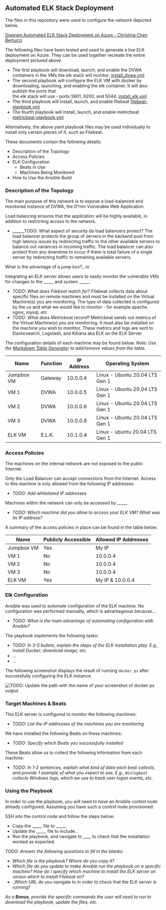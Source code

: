 ## Automated ELK Stack Deployment

The files in this repository were used to configure the network depicted below.

[Diagram Automated ELK Stack Deployment on Azure - Christina Chen Bertucci](https://github.com/livetru2u/cloud-security-elk-stack-on-azure/blob/main/Images/Diagram%20Automated%20ELK%20Stack%20Deployment%20on%20Azure.png)

The following files have been tested and used to generate a live ELK deployment on Azure. They can be used together recreate the entire deployment pictured above. 

  - The first playbook will download, launch, and enable the DVWA containers in the VMs the elk stack will monitor. [install_dvwa.yml](Ansible/install_dvwa.yml)
  - The second playbook will configure the ELK VM with docker by downloading, launching, and enabling the elk container. It will also publish the ports that   
    the elk stack will use - ports 5601, 9200, and 5044. [install_elk.yml](Ansible/install_elk.yml)
  - The third playbook will install, launch, and enable filebeat [filebeat-playbook.yml](Ansible/filebeat-playbook.yml)
  - The fourth playbook will install, launch, and enable metricbeat [metricbeat-playbook.yml](Ansible/metricbeat-playbook.yml)

  Alternatively, the above yaml playbook files may be used individually to install only certain pieces of it, such as Filebeat.

These documents contain the following details:
- Description of the Topology
- Access Policies
- ELK Configuration
  - Beats in Use
  - Machines Being Monitored
- How to Use the Ansible Build


### Description of the Topology

The main purpose of this network is to expose a load-balanced and monitored instance of DVWA, the D*mn Vulnerable Web Application.

Load balancing ensures that the application will be highly available, in addition to restricting access to the network.
- ______TODO: What aspect of security do load balancers protect? The load balancer protects the group of servers in the backend pool from high latency issues by redirecting traffic to the other available servers to balance out variances in incoming traffic. The load balancer can also protect from any downtime to occur if there is total failure of a single server by redirecting traffic to remaining available servers. 

What is the advantage of a jump box?_   or 

Integrating an ELK server allows users to easily monitor the vulnerable VMs for changes to the _____ and system _____.
- _TODO: What does Filebeat watch for?_ Filebeat collects data about specific files on remote machines and must be installed on the Virtual Machine(s) you are 
  monitoring. The type of data collected is configured by the us and what we would like to monitor - for example apache, nginx, mysql, etc 
- _TODO: What does Metricbeat record?_ Metricbeat sends out metrics of the Virtual Machine(s) you are monitoring. It must also be installed on the machine you wish to montitor. These metrics and logs are sent to Elasticsearch, Logstash, and Kibana aka ELK on the ELK Server 

The configuration details of each machine may be found below.
_Note: Use the [Markdown Table Generator](http://www.tablesgenerator.com/markdown_tables) to add/remove values from the table_.

| Name       | Function | IP Address | Operating System                  |
|------------|----------|------------|-----------------------------------|
| Jumpbox VM | Gateway  | 10.0.0.4   | Linux - Ubuntu 20.04 LTS Gen 1    |
| VM 1       | DVWA     | 10.0.0.5   | Linux - Ubuntu 20.04 LTS Gen 1    |
| VM 2       | DVWA     | 10.0.0.6   | Linux - Ubuntu 20.04 LTS Gen 1    |
| VM 3       | DVWA     | 10.0.0.8   | Linux - Ubuntu 20.04 LTS Gen 1    |
| ELK VM     | E.L.K.   | 10.1.0.4   | Linux - ubuntu 20.04 LTS Gen 1    | 

### Access Policies

The machines on the internal network are not exposed to the public Internet. 

Only the Load Balancer can accept connections from the Internet. Access to this machine is only allowed from the following IP addresses:
- _TODO: Add whitelisted IP addresses_

Machines within the network can only be accessed by _____.
- _TODO: Which machine did you allow to access your ELK VM? What was its IP address?_

A summary of the access policies in place can be found in the table below.

| Name       | Publicly Accessible | Allowed IP Addresses |
|------------|---------------------|----------------------|
| Jumpbox VM | Yes                 | My IP                |
| VM 1       | No                  | 10.0.0.4             |
| VM 2       | No                  | 10.0.0.4             |          
| VM 3       | No                  | 10.0.0.4             |
| ELK VM     | Yes                 | My IP  &  10.0.0.4   |

### Elk Configuration

Ansible was used to automate configuration of the ELK machine. No configuration was performed manually, which is advantageous because...
- _TODO: What is the main advantage of automating configuration with Ansible?_

The playbook implements the following tasks:
- _TODO: In 3-5 bullets, explain the steps of the ELK installation play. E.g., install Docker; download image; etc._
- ...
- ...

The following screenshot displays the result of running `docker ps` after successfully configuring the ELK instance.

![TODO: Update the path with the name of your screenshot of docker ps output](Images/docker_ps_output.png)

### Target Machines & Beats
This ELK server is configured to monitor the following machines:
- _TODO: List the IP addresses of the machines you are monitoring_

We have installed the following Beats on these machines:
- _TODO: Specify which Beats you successfully installed_

These Beats allow us to collect the following information from each machine:
- _TODO: In 1-2 sentences, explain what kind of data each beat collects, and provide 1 example of what you expect to see. E.g., `Winlogbeat` collects Windows logs, which we use to track user logon events, etc._

### Using the Playbook
In order to use the playbook, you will need to have an Ansible control node already configured. Assuming you have such a control node provisioned: 

SSH into the control node and follow the steps below:
- Copy the _____ file to _____.
- Update the _____ file to include...
- Run the playbook, and navigate to ____ to check that the installation worked as expected.

_TODO: Answer the following questions to fill in the blanks:_
- _Which file is the playbook? Where do you copy it?_
- _Which file do you update to make Ansible run the playbook on a specific machine? How do I specify which machine to install the ELK server on versus which to install Filebeat on?_
- _Which URL do you navigate to in order to check that the ELK server is running?

_As a **Bonus**, provide the specific commands the user will need to run to download the playbook, update the files, etc._